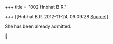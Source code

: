 +++
title = "002 Hnbhat B.R."

+++
[[Hnbhat B.R.	2012-11-24, 09:09:28 [Source](https://groups.google.com/g/bvparishat/c/fB_Dnl_0NDI)]]



She has been already admitted.



